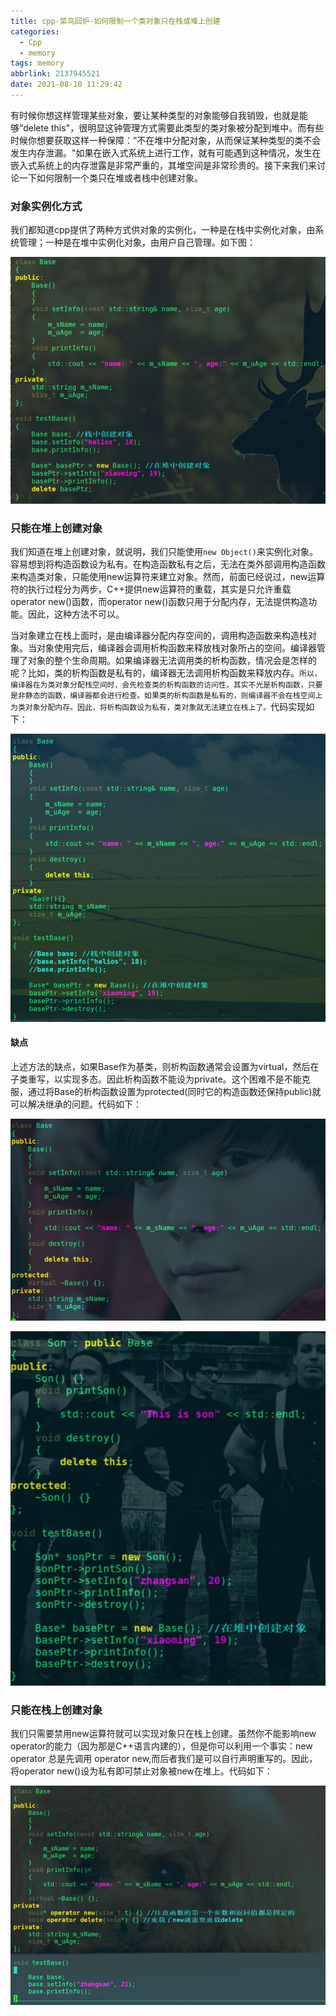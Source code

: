 ```yaml
---
title: cpp-菜鸟回炉-如何限制一个类对象只在栈或堆上创建
categories:
  - Cpp
  - memory
tags: memory
abbrlink: 2137945521
date: 2021-08-10 11:29:42
---
```


​	有时候你想这样管理某些对象，要让某种类型的对象能够自我销毁，也就是能够“delete this"，很明显这钟管理方式需要此类型的类对象被分配到堆中。而有些时候你想要获取这样一种保障：”不在堆中分配对象，从而保证某种类型的类不会发生内存泄漏。"如果在嵌入式系统上进行工作，就有可能遇到这种情况，发生在嵌入式系统上的内存泄露是非常严重的，其堆空间是非常珍贵的。接下来我们来讨论一下如何限制一个类只在堆或者栈中创建对象。

### 对象实例化方式

我们都知道cpp提供了两种方式供对象的实例化，一种是在栈中实例化对象，由系统管理；一种是在堆中实例化对象，由用户自己管理。如下图：

![limitObject.jpg](/images/memory/limitObject.jpg)

### 只能在堆上创建对象

我们知道在堆上创建对象，就说明，我们只能使用`new Object()`来实例化对象。容易想到将构造函数设为私有。在构造函数私有之后，无法在类外部调用构造函数来构造类对象，只能使用new运算符来建立对象。然而，前面已经说过，new运算符的执行过程分为两步，C++提供new运算符的重载，其实是只允许重载operator new()函数，而operator new()函数只用于分配内存，无法提供构造功能。因此，这种方法不可以。

当对象建立在栈上面时，是由编译器分配内存空间的，调用构造函数来构造栈对象。当对象使用完后，编译器会调用析构函数来释放栈对象所占的空间。编译器管理了对象的整个生命周期。如果编译器无法调用类的析构函数，情况会是怎样的呢？比如，类的析构函数是私有的，编译器无法调用析构函数来释放内存。`所以，编译器在为类对象分配栈空间时，会先检查类的析构函数的访问性，其实不光是析构函数，只要是非静态的函数，编译器都会进行检查。如果类的析构函数是私有的，则编译器不会在栈空间上为类对象分配内存。因此，将析构函数设为私有，类对象就无法建立在栈上了。`代码实现如下：

![createInDui.jpg](/images/memory/createInDui.jpg)

#### 缺点

上述方法的缺点，如果Base作为基类，则析构函数通常会设置为virtual，然后在子类重写，以实现多态。因此析构函数不能设为private。这个困难不是不能克服，通过将Base的析构函数设置为protected(同时它的构造函数还保持public)就可以解决继承的问题。代码如下：

![baseClass.jpg](/images/memory/baseClass.jpg)

![sonClass.jpg](/images/memory/sonClass.jpg)

### 只能在栈上创建对象

我们只需要禁用new运算符就可以实现对象只在栈上创建。虽然你不能影响new operator的能力（因为那是C++语言内建的），但是你可以利用一个事实：new operator 总是先调用 operator new,而后者我们是可以自行声明重写的。因此，将operator new()设为私有即可禁止对象被new在堆上。代码如下：

![createInZhan.jpg](/images/memory/createInZhan.jpg)
